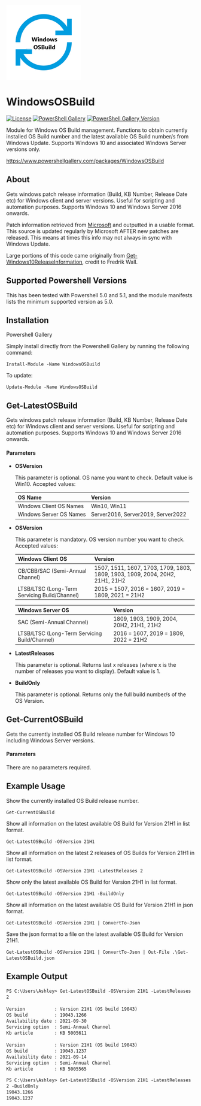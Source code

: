 
![alt text](https://github.com/AshleyHow/WindowsOSBuild/blob/main/WindowsOSBuild.png)

# WindowsOSBuild

[![License][license-badge]][license]
[![PowerShell Gallery][psgallery-badge]][psgallery]
[![PowerShell Gallery Version][psgallery-version-badge]][psgallery]

Module for Windows OS Build management. Functions to obtain currently installed OS Build number and the latest available OS Build number/s from Windows Update. Supports Windows 10 and associated Windows Server versions only.

https://www.powershellgallery.com/packages/WindowsOSBuild

[psgallery-badge]: https://img.shields.io/powershellgallery/v/WindowsOSBuild.svg?logo=PowerShell&style=flat-square
[psgallery]: https://www.powershellgallery.com/packages/WindowsOSBuild
[psgallery-version-badge]: https://img.shields.io/powershellgallery/dt/WindowsOSBuild.svg?logo=PowerShell&style=flat-square
[psgallery-version]: https://www.powershellgallery.com/packages/WindowsOSBuild
[license-badge]: https://img.shields.io/github/license/AshleyHow/WindowsOSBuild.svg?style=flat-square
[license]: https://github.com/AshleyHow/WindowsOSBuild/blob/main/LICENCE

## About

Gets windows patch release information (Build, KB Number, Release Date etc) for Windows client and server versions. Useful for scripting and automation purposes. Supports Windows 10 and Windows Server 2016 onwards.

Patch information retrieved from [Microsoft](https://docs.microsoft.com/en-gb/windows/release-health/release-information) and outputted in a usable format. This source is updated regularly by Microsoft AFTER new patches are released. This means at times this info may not always in sync with Windows Update. 

Large portions of this code came originally from [Get-Windows10ReleaseInformation](https://github.com/FredrikWall/PowerShell/blob/master/Windows/Get-Windows10ReleaseInformation.ps1), credit to Fredrik Wall.
    
## Supported Powershell Versions

This has been tested with Powershell 5.0 and 5.1, and the module manifests lists the minimum supported version as 5.0.

## Installation
Powershell Gallery

Simply install directly from the Powershell Gallery by running the following command:

```
Install-Module -Name WindowsOSBuild
```

To update:

```
Update-Module -Name WindowsOSBuild
```

## Get-LatestOSBuild

Gets windows patch release information (Build, KB Number, Release Date etc) for Windows client and server versions. Useful for scripting and automation purposes. Supports Windows 10 and Windows Server 2016 onwards.

#### Parameters

* **OSVersion**
    
    This parameter is optional. OS name you want to check. Default value is Win10. Accepted values: 
    
    | OS Name                                             | Version                                                                      |
    | :---------------------------------------------------| :--------------------------------------------------------------------------- |
    | Windows Client OS Names                             | Win10, Win11                                                                 |
    | Windows Server OS Names                             | Server2016, Server2019, Server2022                                           |

* **OSVersion**

    This parameter is mandatory. OS version number you want to check. Accepted values:

    | Windows Client OS                                   | Version                                                                      |
    | :-------------------------------------------------- | :--------------------------------------------------------------------------- |
    | CB/CBB/SAC (Semi-Annual Channel)                    | 1507, 1511, 1607, 1703, 1709, 1803, 1809, 1903, 1909, 2004, 20H2, 21H1, 21H2 |
    | LTSB/LTSC (Long-Term Servicing Build/Channel)       | 2015 = 1507, 2016 = 1607, 2019 = 1809, 2021 = 21H2                           |

    | Windows Server OS                                   | Version                                                                      |
    | :-------------------------------------------------- | :--------------------------------------------------------------------------- |
    | SAC (Semi-Annual Channel)                           | 1809, 1903, 1909, 2004, 20H2, 21H1, 21H2                                     |
    | LTSB/LTSC (Long-Term Servicing Build/Channel)       | 2016 = 1607, 2019 = 1809, 2022 = 21H2                                        |

* **LatestReleases**

    This parameter is optional. Returns last x releases (where x is the number of releases you want to display). Default value is 1.

* **BuildOnly**

    This parameter is optional. Returns only the full build number/s of the OS Version.
    
## Get-CurrentOSBuild

Gets the currently installed OS Build release number for Windows 10 including Windows Server versions.

#### Parameters    
    
There are no parameters required.

## Example Usage

Show the currently installed OS Build release number.
```
Get-CurrentOSBuild
```
Show all information on the latest available OS Build for Version 21H1 in list format.
```
Get-LatestOSBuild -OSVersion 21H1
```
Show all information on the latest 2 releases of OS Builds for Version 21H1 in list format.
```
Get-LatestOSBuild -OSVersion 21H1 -LatestReleases 2
```
Show only the latest available OS Build for Version 21H1 in list format.  
```
Get-LatestOSBuild -OSVersion 21H1 -BuildOnly
```
Show all information on the latest available OS Build for Version 21H1 in json format.
```
Get-LatestOSBuild -OSVersion 21H1 | ConvertTo-Json
```
Save the json format to a file on the latest available OS Build for Version 21H1.
```
Get-LatestOSBuild -OSVersion 21H1 | ConvertTo-Json | Out-File .\Get-LatestOSBuild.json
```

## Example Output

```
PS C:\Users\Ashley> Get-LatestOSBuild -OSVersion 21H1 -LatestReleases 2

Version           : Version 21H1 (OS build 19043)
OS build          : 19043.1266
Availability date : 2021-09-30
Servicing option  : Semi-Annual Channel
Kb article        : KB 5005611

Version           : Version 21H1 (OS build 19043)
OS build          : 19043.1237
Availability date : 2021-09-14
Servicing option  : Semi-Annual Channel
Kb article        : KB 5005565
```

```
PS C:\Users\Ashley> Get-LatestOSBuild -OSVersion 21H1 -LatestReleases 2 -BuildOnly
19043.1266
19043.1237
```
